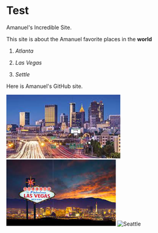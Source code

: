 # Test
Amanuel's Incredible Site.

This site is about the Amanuel favorite places in the **world**

1. *Atlanta* 

2. *Las Vegas* 
   
3. *Settle*

Here is Amanuel's GitHub site.

![Atlanta](Atlanta.jpg)
![LasVegas](LasVegas.jpg)
![Seattle](Seattle.jpg)
